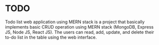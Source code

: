 # TODO
Todo list web application using MERN stack is a project that basically implements basic CRUD operation using MERN stack (MongoDB, Express JS, Node JS, React JS). The users can read, add, update, and delete their to-do list in the table using the web interface.
